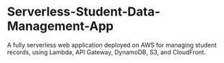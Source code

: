 # Serverless-Student-Data-Management-App
A fully serverless web application deployed on AWS for managing student records, using Lambda, API Gateway, DynamoDB, S3, and CloudFront.
